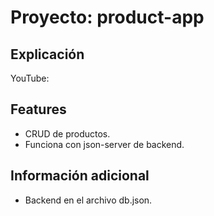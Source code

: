 # Proyecto: product-app

## Explicación
YouTube: 

## Features

* CRUD de productos.
* Funciona con json-server de backend.

## Información adicional
* Backend en el archivo db.json.